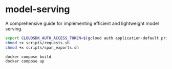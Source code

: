 # model-serving

A comprehensive guide for implementing efficient and lightweight model serving.

```bash
export CLOUDSDK_AUTH_ACCESS_TOKEN=$(gcloud auth application-default print-access-token)
chmod +x scripts/requests.sh
chmod +x scripts/span_exports.sh
```

```bash
docker compose build
docker compose up
```
